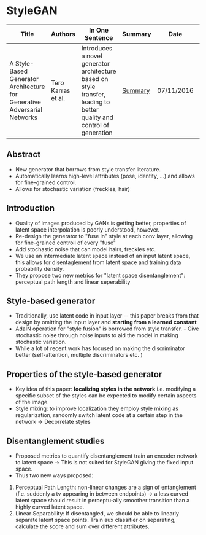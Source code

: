# StyleGAN

| Title | Authors | In One Sentence | Summary | Date | Link | Conference |
| -----  | ------ | --------------- | ------- | ---- | ---- | ---------- |
| A Style-Based Generator Architecture for Generative Adversarial Networks | Tero Karras et al. | Introduces a novel generator architecture based on style transfer, leading to better quality and control of generation | [Summary](./paper-summary/GANs/StyleGAN.md) | 07/11/2016 | [Paper](https://arxiv.org/pdf/1812.04948.pdf) | CVPR 2019 | 


## Abstract 
- New generator that borrows from style transfer literature. 
- Automatically learns high-level attributes (pose, identity, ...) and allows for fine-grained control.
- Allows for stochastic variation (freckles, hair)


## Introduction
- Quality of images produced by GANs is getting better, properties of latent space interpolation is poorly understood, however. 
- Re-design the generator to "fuse in" style at each conv layer, allowing for fine-grained controll of every "fuse"
- Add stochastic noise that can model hairs, freckles etc. 
- We use an intermediate latent space instead of an input latent space, this allows for disentaglement from latent space and training data probability density.
- They propose two new metrics for "latent space disentanglement": perceptual path length and linear seperability

## Style-based generator
- Traditionally, use latent code in input layer -- this paper breaks from that design by omitting the input layer and **starting from a learned constant**
- AdaIN operation for "style fusion" is borrowed from style transfer. - Give stochastic noise through noise inputs to aid the model in making stochastic variation.
- While a lot of recent work has focused on making the discriminator better (self-attention, multiple discriminators etc. )

## Properties of the style-based generator
- Key idea of this paper: **localizing styles in the network** i.e. modifying a specific subset of the styles can be expected to modify certain aspects of the image.
- Style mixing: to improve localization they employ style mixing as regularization, randomly switch latent code at a certain step in the network -> Decorrelate styles

## Disentanglement studies
- Proposed metrics to quantify disentanglement train an encoder network to latent space -> This is not suited for StyleGAN giving the fixed input space. 
- Thus two new ways proposed:
1. Perceptual Path Length: non-linear changes are a sign of entanglement (f.e. suddenly a tv appearing in between endpoints)  -> a less curved latent space should result in perceptu-ally smoother transition than a highly curved latent space.
2. Linear Separability: If disentangled, we should be able to linearly separate latent space points. Train aux classifier on separating, calculate the score and sum over different attributes.

